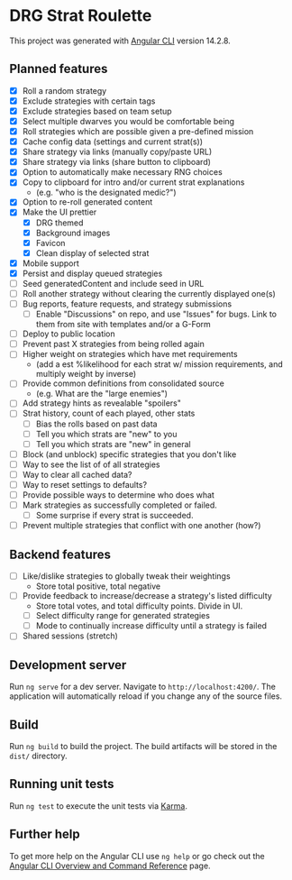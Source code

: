 # DRG Strat Roulette

This project was generated with [Angular CLI](https://github.com/angular/angular-cli) version 14.2.8.

## Planned features

-   [x] Roll a random strategy
-   [x] Exclude strategies with certain tags
-   [x] Exclude strategies based on team setup
-   [x] Select multiple dwarves you would be comfortable being
-   [x] Roll strategies which are possible given a pre-defined mission
-   [x] Cache config data (settings and current strat(s))
-   [x] Share strategy via links (manually copy/paste URL)
-   [x] Share strategy via links (share button to clipboard)
-   [x] Option to automatically make necessary RNG choices
-   [x] Copy to clipboard for intro and/or current strat explanations
    -   (e.g. "who is the designated medic?")
-   [x] Option to re-roll generated content
-   [x] Make the UI prettier
    -   [x] DRG themed
    -   [x] Background images
    -   [x] Favicon
    -   [x] Clean display of selected strat
-   [x] Mobile support
-   [x] Persist and display queued strategies
-   [ ] Seed generatedContent and include seed in URL
-   [ ] Roll another strategy without clearing the currently displayed one(s)
-   [ ] Bug reports, feature requests, and strategy submissions
    -   [ ] Enable "Discussions" on repo, and use "Issues" for bugs. Link to them from site with templates and/or a G-Form
-   [ ] Deploy to public location
-   [ ] Prevent past X strategies from being rolled again
-   [ ] Higher weight on strategies which have met requirements
    -   (add a est %likelihood for each strat w/ mission requirements, and multiply weight by inverse)
-   [ ] Provide common definitions from consolidated source
    -   (e.g. What are the "large enemies")
-   [ ] Add strategy hints as revealable "spoilers"
-   [ ] Strat history, count of each played, other stats
    -   [ ] Bias the rolls based on past data
    -   [ ] Tell you which strats are "new" to you
    -   [ ] Tell you which strats are "new" in general
-   [ ] Block (and unblock) specific strategies that you don't like
-   [ ] Way to see the list of of all strategies
-   [ ] Way to clear all cached data?
-   [ ] Way to reset settings to defaults?
-   [ ] Provide possible ways to determine who does what
-   [ ] Mark strategies as successfully completed or failed.
    -   [ ] Some surprise if every strat is succeeded.
-   [ ] Prevent multiple strategies that conflict with one another (how?)

## Backend features

-   [ ] Like/dislike strategies to globally tweak their weightings
    -   Store total positive, total negative
-   [ ] Provide feedback to increase/decrease a strategy's listed difficulty
    -   Store total votes, and total difficulty points. Divide in UI.
    -   [ ] Select difficulty range for generated strategies
    -   [ ] Mode to continually increase difficulty until a strategy is failed
-   [ ] Shared sessions (stretch)

## Development server

Run `ng serve` for a dev server. Navigate to `http://localhost:4200/`. The application will automatically reload if you change any of the source files.

## Build

Run `ng build` to build the project. The build artifacts will be stored in the `dist/` directory.

## Running unit tests

Run `ng test` to execute the unit tests via [Karma](https://karma-runner.github.io).

## Further help

To get more help on the Angular CLI use `ng help` or go check out the [Angular CLI Overview and Command Reference](https://angular.io/cli) page.
